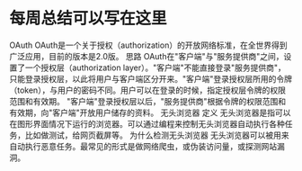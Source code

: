 # 每周总结可以写在这里

OAuth OAuth是一个关于授权（authorization）的开放网络标准，在全世界得到广泛应用，目前的版本是2.0版。 思路 OAuth在"客户端"与"服务提供商"之间，设置了一个授权层（authorization layer）。"客户端"不能直接登录"服务提供商"，只能登录授权层，以此将用户与客户端区分开来。"客户端"登录授权层所用的令牌（token），与用户的密码不同。用户可以在登录的时候，指定授权层令牌的权限范围和有效期。 "客户端"登录授权层以后，"服务提供商"根据令牌的权限范围和有效期，向"客户端"开放用户储存的资料。 无头浏览器 定义 无头浏览器是指可以在图形界面情况下运行的浏览器。可以通过编程来控制无头浏览器自动执行各种任务，比如做测试，给网页截屏等。 为什么检测无头浏览器 无头浏览器可以被用来自动执行恶意任务。最常见的形式是做网络爬虫，或伪装访问量，或探测网站漏洞。
